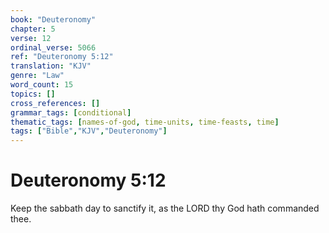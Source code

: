 ```yaml
---
book: "Deuteronomy"
chapter: 5
verse: 12
ordinal_verse: 5066
ref: "Deuteronomy 5:12"
translation: "KJV"
genre: "Law"
word_count: 15
topics: []
cross_references: []
grammar_tags: [conditional]
thematic_tags: [names-of-god, time-units, time-feasts, time]
tags: ["Bible","KJV","Deuteronomy"]
---
```


# Deuteronomy 5:12

Keep the sabbath day to sanctify it, as the LORD thy God hath commanded thee.
